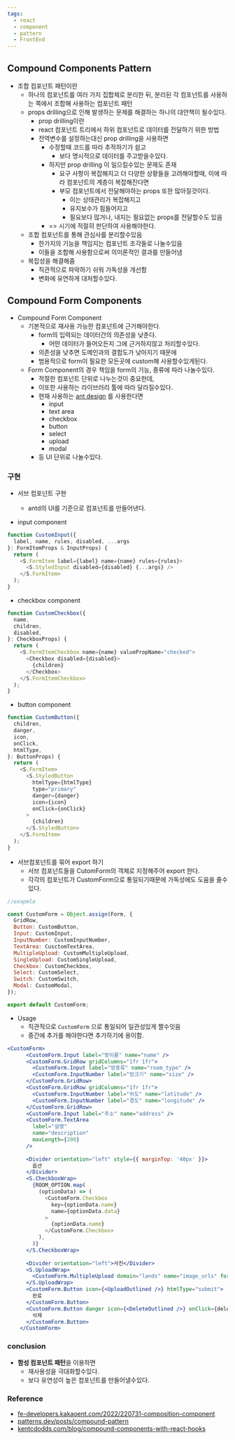 ```yaml
---
tags:
  - react
  - component
  - pattern
  - FrontEnd
---
```



## Compound Components Pattern

- 조합 컴포넌트 패턴이란
	- 하나의 컴포넌트를 여러 가지 집합체로 분리한 뒤, 분리된 각 컴포넌트를 사용하는 쪽에서 조합해 사용하는 컴포넌트 패턴
	- props drilling으로 인해 발생하는 문제를 해결하는 하나의 대안책이 될수있다.
		-  prop drilling이란
		- react 컴포넌트 트리에서 하위 컴포넌트로 데이터를 전달하기 위한 방법
		- 전역변수를 설정하는대신 prop drilling을 사용하면 
			- 수정할때 코드를 따라 추적하기가 쉽고
				- 보다 명시적으로 데이터를 주고받을수있다.
			- 하지만 prop drilling 이 일으킬수있는 문제도 존재
				- 요구 사항이 복잡해지고 더 다양한 상황들을 고려해야할때, 이에 따라 컴포넌트의 계층이 복잡해진다면
				- 부모 컴포넌트에서 전달해야하는 props 또한 많아질것이다.
					- 이는 상태관리가 복잡해지고
					- 유지보수가 힘들어지고
					- 필요보다 많거나, 내지는 필요없는 props를 전달할수도 있음
			-  => 시기에 적절히 판단하여 사용해야한다.
	- 조합 컴포넌트를 통해 관심사를 분리할수있음
		- 한가지의 기능을 책임지는 컴포넌트 조각들로 나눌수있음
		- 이들을 조합해 사용함으로써 의미론적인 결과를 만들어냄 
	- 복잡성을 해결해줌
		- 직관적으로 파악하기 쉬워 가독성을 개선함
		- 변화에 유연하게 대처할수있다.

## Compound Form Components

- Compound Form Component
	- 기본적으로 재사용 가능한 컴포넌트에 근거해야한다.
		- form의 입력되는 데이터간의 의존성을 낮춘다.
			- 어떤 데이터가 들어오든지 그에 근거하지않고 처리할수있다.
		- 의존성을 낮추면 도메인과의 결합도가 낮아지기 때문에 
		- 범용적으로 form이 필요한 모든곳에 custom해 사용할수있게된다.
	- Form Component의 경우 책임을 form의 기능, 죵류에 따라 나눌수있다.
		- 적절한 컴포넌트 단위로 나누는것이 중요한데,
		- 이또한 사용하는 라이브러리 툴에 따라 달라질수있다.
		- 현재 사용하는 [ant design](https://ant.design/) 를 사용한다면
			- input
			- text area
			- checkbox
			- button
			- select
			- upload
			- modal
		- 등 UI 단위로 나눌수있다.


### 구현

- 서브 컴포넌트 구현
	- antd의 UI를 기준으로 컴포넌트를 만들어낸다.

- input component 
```jsx
function CustomInput({
  label, name, rules, disabled, ...args
}: FormItemProps & InputProps) {
  return (
    <S.FormItem label={label} name={name} rules={rules}>
      <S.StyledInput disabled={disabled} {...args} />
    </S.FormItem>
  );
}
```

- checkbox component
```jsx
function CustomCheckbox({
  name,
  children,
  disabled,
}: CheckboxProps) {
  return (
    <S.FormItemCheckbox name={name} valuePropName="checked">
      <Checkbox disabled={disabled}>
        {children}
      </Checkbox>
    </S.FormItemCheckbox>
  );
}
```

- button component
```jsx
function CustomButton({
  children,
  danger,
  icon,
  onClick,
  htmlType,
}: ButtonProps) {
  return (
    <S.FormItem>
      <S.StyledButton
        htmlType={htmlType}
        type="primary"
        danger={danger}
        icon={icon}
        onClick={onClick}
      >
        {children}
      </S.StyledButton>
    </S.FormItem>
  );
}
```

- 서브컴포넌트를 묶어 export 하기
	- 서브 컴포넌트들을 CutomForm의 객체로 지정해주어 export 한다.
	- 각각의 컴포넌트가 CustomForm으로 통일되기때문에 가독성에도 도움을 줄수있다.
```jsx 
//exapmle

const CustomForm = Object.assign(Form, {
  GridRow,
  Button: CustomButton,
  Input: CustomInput,
  InputNumber: CustomInputNumber,
  TextArea: CusctomTextArea,
  MultipleUpload: CustomMultipleUpload,
  SingleUpload: CustomSingleUpload,
  Checkbox: CustomCheckbox,
  Select: CustomSelect,
  Switch: CustomSwitch,
  Modal: CustomModal,
});

export default CustomForm;
```


- Usage
	- 직관적으로 `CustomForm` 으로 통일되어 일관성있게 짤수잇음
	- 중간에 추가를 해야한다면 추가하기에 용이함.
```jsx
<CustomForm>
      <CustomForm.Input label="방이름" name="name" />
      <CustomForm.GridRow gridColumns="1fr 1fr">
        <CustomForm.Input label="방종류" name="room_type" />
        <CustomForm.InputNumber label="방크기" name="size" />
      </CustomForm.GridRow>
      <CustomForm.GridRow gridColumns="1fr 1fr">
        <CustomForm.InputNumber label="위도" name="latitude" />
        <CustomForm.InputNumber label="경도" name="longitude" />
      </CustomForm.GridRow>
      <CustomForm.Input label="주소" name="address" />
      <CustomForm.TextArea
        label="설명"
        name="description"
        maxLength={200}
      />
      
      <Divider orientation="left" style={{ marginTop: '40px' }}>
        옵션
      </Divider>
      <S.CheckboxWrap>
        {ROOM_OPTION.map(
          (optionData) => (
            <CustomForm.Checkbox
              key={optionData.name}
              name={optionData.data}
            >
              {optionData.name}
            </CustomForm.Checkbox>
          ),
        )}
      </S.CheckboxWrap>
  
      <Divider orientation="left">사진</Divider>
      <S.UploadWrap>
        <CustomForm.MultipleUpload domain="lands" name="image_urls" form={form} />
      </S.UploadWrap>
      <CustomForm.Button icon={<UploadOutlined />} htmlType="submit">
        완료
      </CustomForm.Button>
      <CustomForm.Button danger icon={<DeleteOutlined />} onClick={deleteRoom}>
        삭제
      </CustomForm.Button>
    </CustomForm>
```


### conclusion

- **함성 컴포넌트 패턴**을 이용하면
	- 재사용성을 극대화할수있다.
	- 보다 유연성이 높은 컴포넌트를 만들어낼수있다.


### Reference
- [fe-developers.kakaoent.com/2022/220731-composition-component](https://fe-developers.kakaoent.com/2022/220731-composition-component/#:~:text=%ED%95%A9%EC%84%B1%20%EC%BB%B4%ED%8F%AC%EB%84%8C%ED%8A%B8%20%ED%8C%A8%ED%84%B4%EC%9D%80%20%ED%95%98%EB%82%98,%EC%BB%B4%ED%8F%AC%EB%84%8C%ED%8A%B8%20%ED%8C%A8%ED%84%B4%EC%9D%84%20%EC%9D%98%EB%AF%B8%ED%95%A9%EB%8B%88%EB%8B%A4.)
- [patterns.dev/posts/compound-pattern](https://www.patterns.dev/posts/compound-pattern/)
- [kentcdodds.com/blog/compound-components-with-react-hooks](https://kentcdodds.com/blog/compound-components-with-react-hooks)
